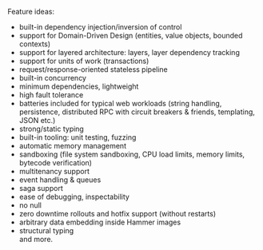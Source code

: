 Feature ideas:

* built-in dependency injection/inversion of control
* support for Domain-Driven Design (entities, value objects, bounded contexts)
* support for layered architecture: layers, layer dependency tracking
* support for units of work (transactions)
* request/response-oriented stateless pipeline
* built-in concurrency
* minimum dependencies, lightweight
* high fault tolerance
* batteries included for typical web workloads (string handling, persistence, distributed RPC with circuit breakers & friends, templating, JSON etc.)
* strong/static typing
* built-in tooling: unit testing, fuzzing
* automatic memory management
* sandboxing (file system sandboxing, CPU load limits, memory limits, bytecode verification)
* multitenancy support
* event handling & queues
* saga support
* ease of debugging, inspectability
* no null
* zero downtime rollouts and hotfix support (without restarts)
* arbitrary data embedding inside Hammer images
* structural typing  
  and more.
